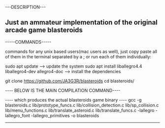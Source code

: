 ---DESCRIPTION---

Just an ammateur implementation of the original arcade game blasteroids
-----------------

-----COMMANDS-----

commands for any unix based users(mac users as well), just copy paste all of them in the terminal separated by a ; or run each of them individually:

sudo apt update --> update the system
sudo apt install liballegro4.4 liballegro4-dev allegro4-doc --> install the dependencies

git clone https://github.com/JA3G3R/blasteroids
cd blasteroids/

---- BELOW IS THE MAIN COMPILATION COMMAND----

---- which produces the actual blasteroids game binary ----
gcc -g blasteroids.c lib/prototype_funcs.c lib/collision_detection.c lib/sp_collision.c lib/menu_functions.c lib/translate_asteroid.c lib/translate_funcs.c -lallegro -lallegro_font -lallegro_primitives -o blasteroids

-------------------
